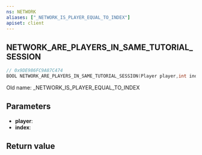 ```yaml
---
ns: NETWORK
aliases: ["_NETWORK_IS_PLAYER_EQUAL_TO_INDEX"]
apiset: client
---
```

## NETWORK_ARE_PLAYERS_IN_SAME_TUTORIAL_SESSION

```c
// 0x9DE986FC9A87C474
BOOL NETWORK_ARE_PLAYERS_IN_SAME_TUTORIAL_SESSION(Player player,int index);
```

Old name: _NETWORK_IS_PLAYER_EQUAL_TO_INDEX

## Parameters
* **player**:
* **index**:

## Return value

